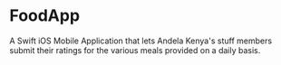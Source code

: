 # FoodApp
A Swift iOS Mobile Application that lets Andela Kenya's stuff members submit their ratings for the various meals provided on a daily basis.
